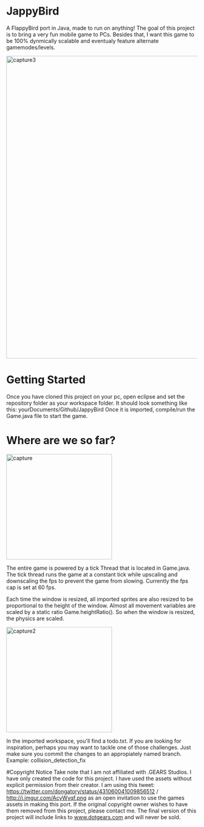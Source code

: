 # JappyBird
A FlappyBird port in Java, made to run on anything! The goal of this project is to bring a very fun mobile game to PCs. Besides that, I want this game to be 100% dynmically scalable and eventualy feature alternate gamemodes/levels.

<img width="798" alt="capture3" src="https://cloud.githubusercontent.com/assets/865352/16344347/be5cd6ea-3a01-11e6-9a1e-80e7b24a636d.PNG">

# Getting Started
Once you have cloned this project on your pc, open eclipse and set the repository folder as your workspace folder. It should look something like this: yourDocuments/Github/JappyBird Once it is imported, compile/run the Game.java file to start the game.

# Where are we so far?

<img width="278" alt="capture" src="https://cloud.githubusercontent.com/assets/865352/16344346/be5a78d2-3a01-11e6-8fa2-d26844fb9db7.PNG">

The entire game is powered by a tick Thread that is located in Game.java. The tick thread runs the game at a constant tick while upscaling and downscaling the fps to prevent the game from slowing. Currently the fps cap is set at 60 fps.

Each time the window is resized, all imported sprites are also resized to be proportional to the height of the window. Almost all movement variables are scaled by a static ratio Game.heightRatio(). So when the window is resized, the physics are scaled. 

<img width="278" alt="capture2" src="https://cloud.githubusercontent.com/assets/865352/16344345/be5975c2-3a01-11e6-9548-f79c6aef6f97.PNG">

In the imported workspace, you'll find a todo.txt. If you are looking for inspiration, perhaps you may want to tackle one of those challenges. Just make sure you commit the changes to an appropiately named branch. Example: collision_detection_fix

#Copyright Notice
Take note that I am not affiliated with .GEARS Studios. I have only created the code for this project. I have used the assets without explicit permission from their creator. I am using this tweet: https://twitter.com/dongatory/status/431060041009856512 / http://i.imgur.com/AcyWyqf.png as an open invitation to use the games assets in making this port. If the original copyright owner wishes to have them removed from this project, please contact me. The final version of this project will include links to www.dotgears.com and will never be sold.
